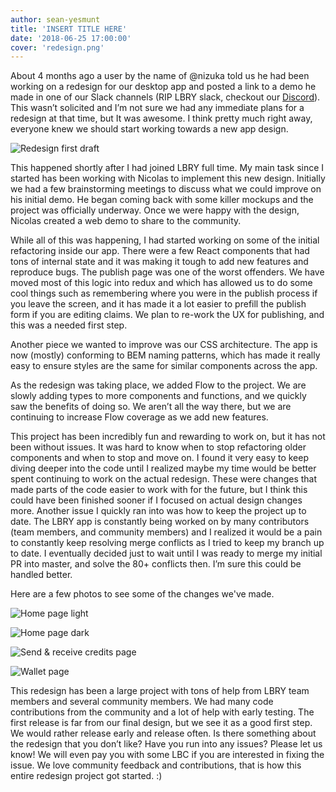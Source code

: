 ```yaml
---
author: sean-yesmunt
title: 'INSERT TITLE HERE'
date: '2018-06-25 17:00:00'
cover: 'redesign.png'
---
```

About 4 months ago a user by the name of @nizuka told us he had been working on a redesign for our desktop app and posted a link to a demo he made in one of our Slack channels (RIP LBRY slack, checkout our [Discord](https://chat.lbry.io/)). This wasn’t solicited and I’m not sure we had any immediate plans for a redesign at that time, but It was awesome. I think pretty much right away, everyone knew we should start working towards a new app design.

![Redesign first draft](https://spee.ch/f/redesign-rough-draft.png)

This happened shortly after I had joined LBRY full time. My main task since I started has been working with Nicolas to implement this new design. Initially we had a few brainstorming meetings to discuss what we could improve on his initial demo. He began coming back with some killer mockups and the project was officially underway. Once we were happy with the design, Nicolas created a web demo to share to the community.

While all of this was happening, I had started working on some of the initial refactoring inside our app. There were a few React components that had tons of internal state and it was making it tough to add new features and reproduce bugs. The publish page was one of the worst offenders. We have moved most of this logic into redux and which has allowed us to do some cool things such as remembering where you were in the publish process if you leave the screen, and it has made it a lot easier to prefill the publish form if you are editing claims. We plan to re-work the UX for publishing, and this was a needed first step. 

Another piece we wanted to improve was our CSS architecture. The app is now (mostly) conforming to BEM naming patterns, which has made it really easy to ensure styles are the same for similar components across the app. 

As the redesign was taking place, we added Flow to the project. We are slowly adding types to more components and functions, and we quickly saw the benefits of doing so. We aren’t all the way there, but we are continuing to increase Flow coverage as we add new features.

This project has been incredibly fun and rewarding to work on, but it has not been without issues. It was hard to know when to stop refactoring older components and when to stop and move on. I found it very easy to keep diving deeper into the code until I realized maybe my time would be better spent continuing to work on the actual redesign. These were changes that made parts of the code easier to work with for the future, but I think this could have been finished sooner if I focused on actual design changes more. Another issue I quickly ran into was how to keep the project up to date. The LBRY app is constantly being worked on by many contributors (team members, and community members) and I realized it would be a pain to constantly keep resolving merge conflicts as I tried to keep my branch up to date. I eventually decided just to wait until I was ready to merge my initial PR into master, and solve the 80+ conflicts then. I’m sure this could be handled better.

Here are a few photos to see some of the changes we've made.



![Home page light](https://spee.ch/9/redesign-home.png)

![Home page dark](https://spee.ch/f/redesign-home-dark.png)

![Send & receive credits page](https://spee.ch/d/redesign-send-credits.png)

![Wallet page](https://spee.ch/9/redesign-wallet.png)

This redesign has been a large project with tons of help from LBRY team members and several community members. We had many code contributions from the community and a lot of help with early testing. The first release is far from our final design, but we see it as a good first step. We would rather release early and release often. Is there something about the redesign that you don’t like? Have you run into any issues? Please let us know! We will even pay you with some LBC if you are interested in fixing the issue. We love community feedback and contributions, that is how this entire redesign project got started. :)

